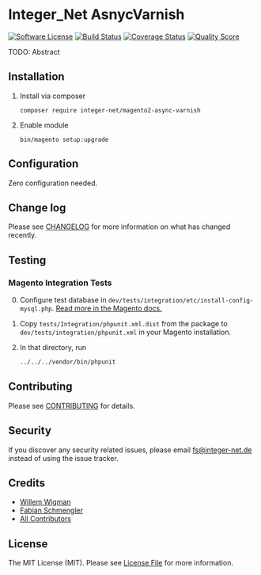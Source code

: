 # Integer_Net AsnycVarnish

[![Software License][ico-license]](LICENSE.md)
[![Build Status][ico-travis]][link-travis]
[![Coverage Status][ico-scrutinizer]][link-scrutinizer]
[![Quality Score][ico-code-quality]][link-code-quality]


TODO: Abstract

## Installation

1. Install via composer
    ```
    composer require integer-net/magento2-async-varnish
    ```
2. Enable module
    ```
    bin/magento setup:upgrade
    ```
## Configuration

Zero configuration needed.

## Change log

Please see [CHANGELOG](CHANGELOG.md) for more information on what has changed recently.

## Testing

### Magento Integration Tests

0. Configure test database in `dev/tests/integration/etc/install-config-mysql.php`. [Read more in the Magento docs.](https://devdocs.magento.com/guides/v2.3/test/integration/integration_test_execution.html) 

1. Copy `tests/Integration/phpunit.xml.dist` from the package to `dev/tests/integration/phpunit.xml` in your Magento installation.

2. In that directory, run
    ``` bash
    ../../../vendor/bin/phpunit
    ```


## Contributing

Please see [CONTRIBUTING](CONTRIBUTING.md) for details.

## Security

If you discover any security related issues, please email fs@integer-net.de instead of using the issue tracker.

## Credits

- [Willem Wigman][link-author]
- [Fabian Schmengler][link-author2]
- [All Contributors][link-contributors]

## License

The MIT License (MIT). Please see [License File](LICENSE.txt) for more information.

[ico-license]: https://img.shields.io/badge/license-MIT-brightgreen.svg?style=flat-square
[ico-travis]: https://img.shields.io/travis/integer-net/magento2-async-varnish/master.svg?style=flat-square
[ico-scrutinizer]: https://img.shields.io/scrutinizer/coverage/g/integer-net/magento2-async-varnish.svg?style=flat-square
[ico-code-quality]: https://img.shields.io/scrutinizer/g/integer-net/magento2-async-varnish.svg?style=flat-square

[link-packagist]: https://packagist.org/packages/integer-net/magento2-async-varnish
[link-travis]: https://travis-ci.org/integer-net/magento2-async-varnish
[link-scrutinizer]: https://scrutinizer-ci.com/g/integer-net/magento2-async-varnish/code-structure
[link-code-quality]: https://scrutinizer-ci.com/g/integer-net/magento2-async-varnish
[link-author]: https://github.com/wigman
[link-author2]: https://github.com/schmengler
[link-contributors]: ../../contributors
